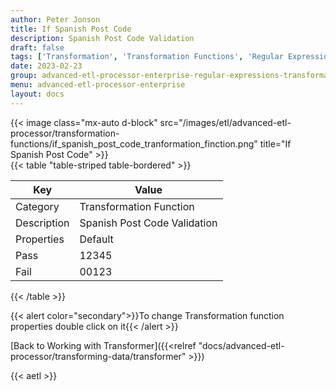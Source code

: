 ```yaml
---
author: Peter Jonson
title: If Spanish Post Code
description: Spanish Post Code Validation
draft: false
tags: ['Transformation', 'Transformation Functions', 'Regular Expressions']
date: 2023-02-23
group: advanced-etl-processor-enterprise-regular-expressions-transformation
menu: advanced-etl-processor-enterprise
layout: docs
---
```


{{< image class="mx-auto d-block"  src="/images/etl/advanced-etl-processor/transformation-functions/if_spanish_post_code_tranformation_finction.png" title="If Spanish Post Code" >}}
\
{{< table "table-striped table-bordered" >}}

| Key         | Value                        |
| ----------- | ---------------------------- |
| Category    | Transformation Function      |
| Description | Spanish Post Code Validation |
| Properties  | Default                      |
| Pass        | 12345                        |
| Fail        | 00123                        |

{{< /table >}}

{{< alert color="secondary">}}To change Transformation function properties double click on it{{< /alert >}}

[Back to Working with Transformer]({{<relref "docs/advanced-etl-processor/transforming-data/transformer" >}})

{{< aetl >}}
